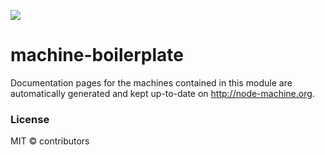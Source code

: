 ![](http://node-machine.org/images/machine-anthropomorph-for-white-bg.png)

# machine-boilerplate

Documentation pages for the machines contained in this module are automatically generated and kept up-to-date on http://node-machine.org.

### License

MIT &copy; contributors